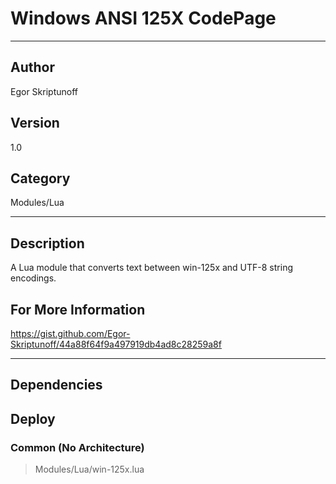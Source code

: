 # Windows ANSI 125X CodePage
___

## Author
Egor Skriptunoff

## Version
1.0

## Category
Modules/Lua

___

## Description
<p>A Lua module that converts text between win-125x and UTF-8 string encodings.<p>

<h2>For More Information</h2>
<p><a href="https://gist.github.com/Egor-Skriptunoff/44a88f64f9a497919db4ad8c28259a8f">https://gist.github.com/Egor-Skriptunoff/44a88f64f9a497919db4ad8c28259a8f</a>



___

## Dependencies

## Deploy

### Common (No Architecture)

> Modules/Lua/win-125x.lua  
